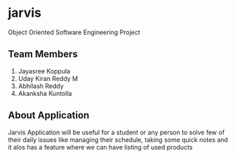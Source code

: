 # jarvis
Object Oriented Software Engineering Project

## Team Members

1. Jayasree Koppula
2. Uday Kiran Reddy M
3. Abhilash Reddy
4. Akanksha Kuntolla

## About Application

Jarvis Application will be useful for a student or any person to solve few of their daily issues like managing their schedule, taking some quick notes and it alos has a feature where we can have listing of used products
